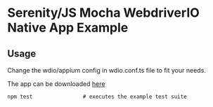 # Serenity/JS Mocha WebdriverIO Native App Example

## Usage

Change the wdio/appium config in wdio.conf.ts file to fit your needs.

The app can be downloaded [here](https://github.com/saucelabs/my-demo-app-android)


```
npm test                # executes the example test suite